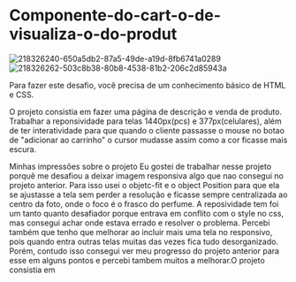 # Componente-do-cart-o-de-visualiza-o-do-produt

![218326240-650a5db2-87a5-49de-a19d-8fb6741a0289](https://user-images.githubusercontent.com/121330983/218625722-2ab88f05-9f30-4e14-bb08-e263d86362c3.jpg)
![218326262-503c8b38-80b8-4538-81b2-206c2d85943a](https://user-images.githubusercontent.com/121330983/218625732-84bce0c9-499e-4623-bded-a861372f773b.jpg)

Para fazer este desafio, você precisa de um conhecimento básico de HTML e CSS.

O projeto consistia em fazer uma página de descrição e venda de produto. Trabalhar a reponsividade para telas 1440px(pcs) e 377px(celulares), além de ter interatividade para que quando o cliente passasse o mouse no botao de "adicionar ao carrinho" o cursor mudasse assim como a cor ficasse mais escura.

Minhas impressões sobre o projeto
Eu gostei de trabalhar nesse projeto porquê me desafiou a deixar imagem responsiva algo que nao consegui no projeto anterior. Para isso usei o objetc-fit e o object Position para que ela se ajustasse a tela sem perder a resolução e ficasse sempre centralizada ao centro da foto, onde o foco é o frasco do perfume.
A reposividade tem foi um tanto quanto desafiador porque entrava em conflito com o style no css, mas consegui achar onde estava errado e resolver o problema. Percebi também que tenho que melhorar ao incluir mais uma tela no responsivo, pois quando entra outras telas muitas das vezes fica tudo desorganizado.
Porém, contudo isso consegui ver meu progresso do projeto anterior para esse em alguns pontos e percebi tambem muitos a melhorar.O projeto consistia em 
